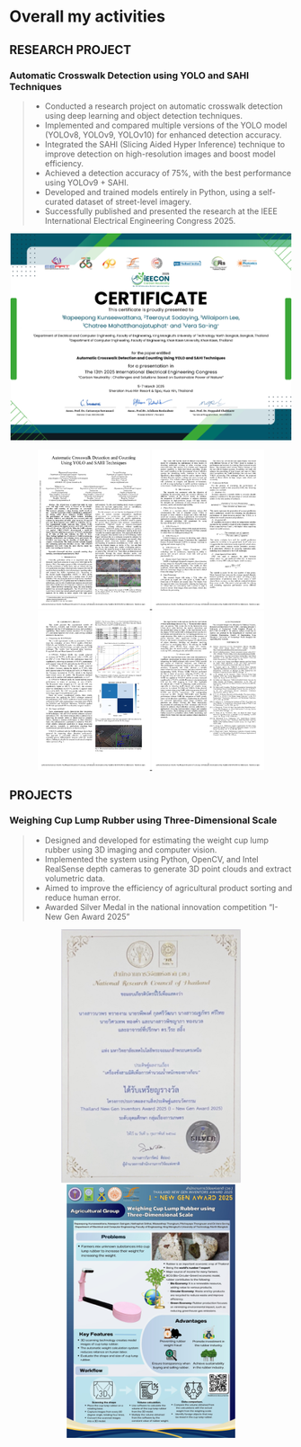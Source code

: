 # **Overall my activities**

## **RESEARCH  PROJECT**
### **Automatic Crosswalk Detection using YOLO and SAHI Techniques**
> * Conducted a research project on automatic crosswalk detection using deep learning and object detection techniques.
> * Implemented and compared multiple versions of the YOLO model (YOLOv8, YOLOv9, YOLOv10) for enhanced detection accuracy.
> * Integrated the SAHI (Slicing Aided Hyper Inference) technique to improve detection on high-resolution images and boost model efficiency.
> * Achieved a detection accuracy of 75%, with the best performance using YOLOv9 + SAHI.
> * Developed and trained models entirely in Python, using a self-curated dataset of street-level imagery.
> * Successfully published and presented the research at the IEEE International Electrical Engineering Congress 2025.

<p align="center" >
  <img src="IEECON2025/001certificate.jpg" alt="alt text" width="500" />
</p>
<p align="center" >
  <a href="IEECON2025/006full_Paper.pdf" target="_blank">
    <img src="IEECON2025/002paper.jpg" width="200" />
    <img src="IEECON2025/003paper.jpg" width="200" />
    <img src="IEECON2025/004paper.jpg" width="200" />
    <img src="IEECON2025/005paper.jpg" width="200" />
  </a>
</p>

## **PROJECTS**
### **Weighing Cup Lump Rubber using Three-Dimensional Scale**
>* Designed and developed for estimating the weight cup lump rubber using 3D imaging and computer vision.
>* Implemented the system using Python, OpenCV, and Intel RealSense depth cameras to generate 3D point clouds and extract volumetric data.
>* Aimed to improve the efficiency of agricultural product sorting and reduce human error.
>* Awarded Silver Medal in the national innovation competition “I-New Gen Award 2025”

<p align="center" >
  <img src="I_NEW_GEN_AWARD2025/001certificate.png" width="320" />
  <img src="I_NEW_GEN_AWARD2025/002poster.jpg" width="300" />
</p>
